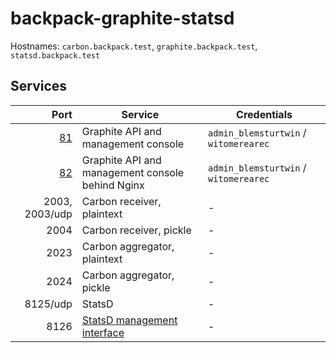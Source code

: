 # backpack-graphite-statsd

Hostnames: `carbon.backpack.test`, `graphite.backpack.test`, `statsd.backpack.test`

## Services

| Port | Service | Credentials
| ---: | ------- | -----------
| [81](http://graphite.backpack.test:81) | Graphite API and management console | `admin_blemsturtwin` / `witomerearec`
| [82](http://graphite.backpack.test:82) | Graphite API and management console behind Nginx | `admin_blemsturtwin` / `witomerearec`
| 2003, 2003/udp | Carbon receiver, plaintext | -
| 2004 | Carbon receiver, pickle | -
| 2023 | Carbon aggregator, plaintext | -
| 2024 | Carbon aggregator, pickle | -
| 8125/udp | StatsD | -
| 8126 | [StatsD management interface](https://github.com/statsd/statsd/blob/master/docs/admin_interface.md) | -
